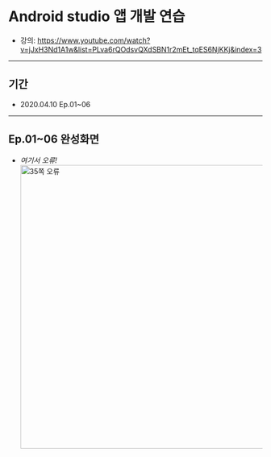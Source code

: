 # Android studio 앱 개발 연습
* 강의: https://www.youtube.com/watch?v=jJxH3Nd1A1w&list=PLva6rQOdsvQXdSBN1r2mEt_tqES6NjKKj&index=3
---
## 기간
- 2020.04.10 Ep.01~06
---

<a id="Ch01"></a>
## Ep.01~06 완성화면
* *여기서 오류!*
    <img width="563" alt="35쪽 오류" src="https://user-images.githubusercontent.com/56288954/87925567-70e56b80-cabb-11ea-8670-5d5454b710c8.png">
